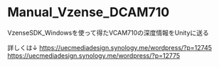 # Manual_Vzense_DCAM710
VzenseSDK_Windowsを使って得たVCAM710の深度情報をUnityに送る

詳しくは↓
https://uecmediadesign.synology.me/wordpress/?p=12745
https://uecmediadesign.synology.me/wordpress/?p=12775
